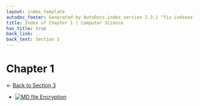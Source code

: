```yaml
---
layout: index_template
autodoc_footer: Generated by AutoDocs.index version 2.3.1 "fix indexes" ⓒ Starwort, 2020
title: Index of Chapter 1 | Computer Science
has_title: true
back_link: ..
back_text: Section 3
---
```


# **Chapter 1**

← [Back to Section 3](..)

- [![MD file](https://img.icons8.com/windows/512/03dac6/regular-document.png) Encryption](./encryption.html)
